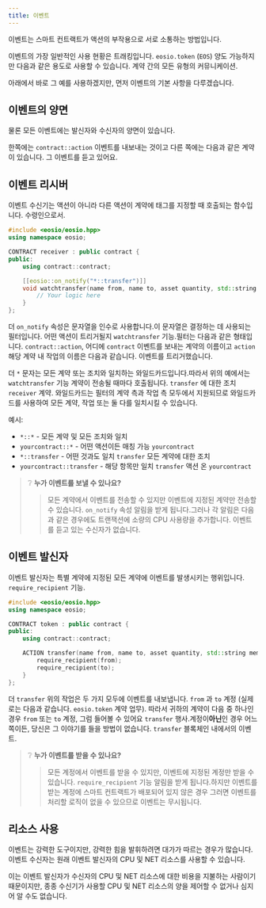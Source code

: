 ```yaml
---
title: 이벤트
---
```


이벤트는 스마트 컨트랙트가 액션의 부작용으로 서로 소통하는 방법입니다.

이벤트의 가장 일반적인 사용 현황은 트래킹입니다. `eosio.token` (`EOS`) 양도 가능하지만 다음과 같은 용도로 사용할 수 있습니다.
계약 간의 모든 유형의 커뮤니케이션.

아래에서 바로 그 예를 사용하겠지만, 먼저 이벤트의 기본 사항을 다루겠습니다.

## 이벤트의 양면

물론 모든 이벤트에는 발신자와 수신자의 양면이 있습니다.

한쪽에는 `contract::action` 이벤트를 내보내는 것이고 다른 쪽에는 다음과 같은 계약이 있습니다.
그 이벤트를 듣고 있어요.

## 이벤트 리시버

이벤트 수신기는 액션이 아니라 다른 액션이 계약에 태그를 지정할 때 호출되는 함수입니다.
수령인으로서. 

```cpp
#include <eosio/eosio.hpp>
using namespace eosio;

CONTRACT receiver : public contract {
public:
    using contract::contract;

    [[eosio::on_notify("*::transfer")]] 
    void watchtransfer(name from, name to, asset quantity, std::string memo) {
        // Your logic here
    }
};
```

더 `on_notify` 속성은 문자열을 인수로 사용합니다.이 문자열은 결정하는 데 사용되는 필터입니다.
어떤 액션이 트리거될지 `watchtransfer` 기능.필터는 다음과 같은 형태입니다. `contract::action`, 어디에 `contract`
이벤트를 보내는 계약의 이름이고 `action` 해당 계약 내 작업의 이름은 다음과 같습니다.
이벤트를 트리거했습니다.

더 `*` 문자는 모든 계약 또는 조치와 일치하는 와일드카드입니다.따라서 위의 예에서는 `watchtransfer` 기능
계약이 전송될 때마다 호출됩니다. `transfer` 에 대한 조치 `receiver` 계약. 
와일드카드는 필터의 계약 측과 작업 측 모두에서 지원되므로 와일드카드를 사용하여 모든 계약, 작업 또는 둘 다를 일치시킬 수 있습니다.

예시:
- `*::*` - 모든 계약 및 모든 조치와 일치
- `yourcontract::*` - 어떤 액션이든 매칭 가능 `yourcontract`
- `*::transfer` - 어떤 것과도 일치 `transfer` 모든 계약에 대한 조치
- `yourcontract::transfer` - 해당 항목만 일치 `transfer` 액션 온 `yourcontract`

>❔ **누가 이벤트를 보낼 수 있나요?**
> >모든 계약에서 이벤트를 전송할 수 있지만 이벤트에 지정된 계약만 전송할 수 있습니다. `on_notify` 속성
>알림을 받게 됩니다.그러나 각 알림은 다음과 같은 경우에도 트랜잭션에 소량의 CPU 사용량을 추가합니다.
>이벤트를 듣고 있는 수신자가 없습니다.


## 이벤트 발신자

이벤트 발신자는 특별 계약에 지정된 모든 계약에 이벤트를 발생시키는 행위입니다. 
`require_recipient` 기능.

```cpp
#include <eosio/eosio.hpp>
using namespace eosio;

CONTRACT token : public contract {
public:
    using contract::contract;

    ACTION transfer(name from, name to, asset quantity, std::string memo) {
        require_recipient(from);
        require_recipient(to);
    }
};
```

더 `transfer` 위의 작업은 두 가지 모두에 이벤트를 내보냅니다. `from` 과 `to` 계정 (실제로는 다음과 같습니다. `eosio.token` 계약 업무).
따라서 귀하의 계약이 다음 중 하나인 경우 `from` 또는 `to` 계정, 그럼 들어볼 수 있어요 `transfer` 행사.계정이**아닌**인 경우
어느 쪽이든, 당신은 그 이야기를 들을 방법이 없습니다. `transfer` 블록체인 내에서의 이벤트.


>❔ **누가 이벤트를 받을 수 있나요?**
>>모든 계정에서 이벤트를 받을 수 있지만, 이벤트에 지정된 계정만 받을 수 있습니다. `require_recipient` 기능
>알림을 받게 됩니다.하지만 이벤트를 받는 계정에 스마트 컨트랙트가 배포되어 있지 않은 경우 
>그러면 이벤트를 처리할 로직이 없을 수 있으므로 이벤트는 무시됩니다.

## 리소스 사용

이벤트는 강력한 도구이지만, 강력한 힘을 발휘하려면 대가가 따르는 경우가 많습니다.
이벤트 수신자는 원래 이벤트 발신자의 CPU 및 NET 리소스를 사용할 수 있습니다.

이는 이벤트 발신자가 수신자의 CPU 및 NET 리소스에 대한 비용을 지불하는 사람이기 때문이지만, 종종 
수신기가 사용할 CPU 및 NET 리소스의 양을 제어할 수 없거나 심지어 알 수도 없습니다.



